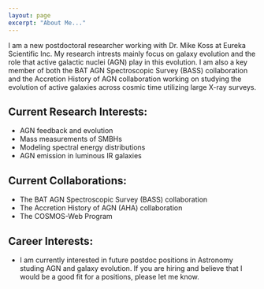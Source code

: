 ```yaml
---
layout: page
excerpt: "About Me..."
---
```


I am a new postdoctoral researcher working with Dr. Mike Koss at Eureka Scientific Inc. My research intrests mainly focus on galaxy evolution and the role that active galactic nuclei (AGN) play in this evolution. I am also a key member of both the BAT AGN Spectroscopic Survey (BASS) collaboration and the Accretion History of AGN collaboration working on studying the evolution of active galaxies across cosmic time utilizing large X-ray surveys. 

## Current Research Interests:
- AGN feedback and evolution
- Mass measurements of SMBHs
- Modeling spectral energy distributions
- AGN emission in luminous IR galaxies

## Current Collaborations:
- The BAT AGN Spectroscopic Survey (BASS) collaboration
- The Accretion History of AGN (AHA) collaboration
- The COSMOS-Web Program

## Career Interests:
- I am currently interested in future postdoc positions in Astronomy studing AGN and galaxy evolution. If you are hiring and believe that I would be a good fit for a positions, please let me know. 


